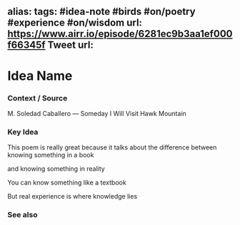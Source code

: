 alias: 
tags: #idea-note #birds #on/poetry #experience #on/wisdom
url: https://www.airr.io/episode/6281ec9b3aa1ef000f66345f
Tweet url: 
---
# Idea Name

### Context / Source
M. Soledad Caballero — Someday I Will Visit Hawk Mountain

### Key Idea

This poem is really great because it talks about the difference between knowing something in a book

and knowing something in reality

You can know something like a textbook

But real experience is where knowledge lies

### See also

